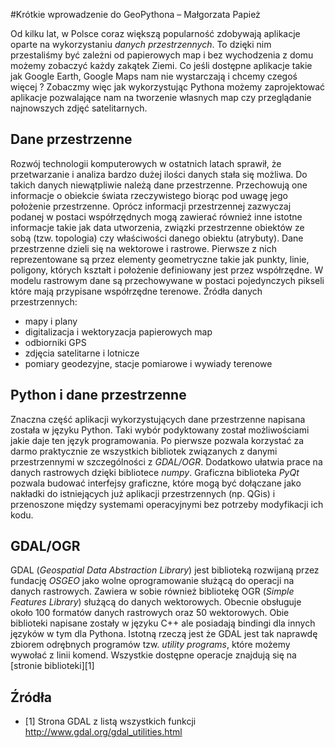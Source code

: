 #Krótkie wprowadzenie do GeoPythona – Małgorzata Papież

Od kilku lat, w Polsce coraz większą popularność zdobywają aplikacje oparte na wykorzystaniu *danych przestrzennych*. 
To dzięki nim przestaliśmy być zależni od papierowych map i bez wychodzenia z domu możemy zobaczyć każdy zakątek Ziemi. 
Co jeśli dostępne aplikacje takie jak Google Earth, Google Maps nam nie wystarczają i chcemy czegoś więcej ? 
Zobaczmy więc jak wykorzystując Pythona możemy zaprojektować aplikacje pozwalające nam na tworzenie własnych map czy przeglądanie najnowszych zdjęć satelitarnych.

## Dane przestrzenne 
Rozwój technologii komputerowych w ostatnich latach sprawił, że przetwarzanie i analiza bardzo dużej ilości danych stała się możliwa. 
Do takich danych niewątpliwie należą dane przestrzenne. Przechowują one informacje o obiekcie świata rzeczywistego biorąc pod uwagę jego położenie przestrzenne. Oprócz informacji przestrzennej zazwyczaj podanej w postaci współrzędnych mogą zawierać również inne istotne informacje takie jak data utworzenia, związki przestrzenne obiektów ze sobą (tzw. topologia) czy właściwości danego obiektu (atrybuty). Dane przestrzenne dzieli się na wektorowe i rastrowe. Pierwsze z nich reprezentowane są przez elementy geometryczne takie jak punkty, linie, poligony, których kształt i położenie definiowany jest przez współrzędne. W modelu rastrowym dane są przechowywane w postaci pojedynczych pikseli które mają przypisane współrzędne terenowe. 
Źródła danych przestrzennych:

* mapy i plany
* digitalizacja i wektoryzacja papierowych map
* odbiorniki GPS
* zdjęcia satelitarne i lotnicze
* pomiary geodezyjne, stacje pomiarowe i wywiady terenowe


## Python i dane przestrzenne
Znaczna część aplikacji wykorzystujących dane przestrzenne napisana została w języku Python. Taki wybór podyktowany został możliwościami jakie daje ten język programowania. Po pierwsze pozwala korzystać za darmo praktycznie ze wszystkich bibliotek związanych z danymi przestrzennymi w szczególności z *GDAL/OGR*. Dodatkowo ułatwia prace na danych rastrowych dzięki bibliotece *numpy*. Graficzna biblioteka *PyQt* pozwala budować interfejsy graficzne, które mogą być dołączane jako nakładki do istniejących już aplikacji przestrzennych (np. QGis) i przenoszone między systemami operacyjnymi bez potrzeby modyfikacji ich kodu. 

## GDAL/OGR
GDAL (*Geospatial Data Abstraction Library*) jest biblioteką rozwijaną przez fundację *OSGEO* jako wolne oprogramowanie służącą do operacji na danych rastrowych. Zawiera w sobie również bibliotekę OGR (*Simple Features Library*) służącą do danych wektorowych. Obecnie obsługuje około 100 formatów danych rastrowych oraz 50 wektorowych. Obie biblioteki napisane zostały w języku C++ ale posiadają bindingi dla innych języków w tym dla Pythona. Istotną rzeczą jest że GDAL jest tak naprawdę zbiorem odrębnych programów tzw. *utility programs*, które możemy wywołać z linii komend. Wszystkie dostępne operacje znajdują się na [stronie biblioteki][1] 

## Źródła
* [1] Strona GDAL z listą wszystkich funkcji http://www.gdal.org/gdal_utilities.html
